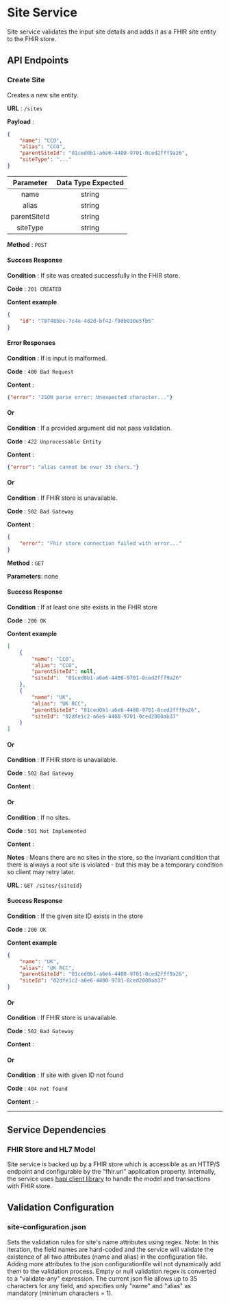 # Site Service
Site service validates the input site details and adds it as a FHIR site entity to the FHIR store.

## API Endpoints
### Create Site
Creates a new site entity.

**URL** : `/sites`

**Payload** :

```json
{
    "name": "CCO",
    "alias": "CCO",
    "parentSiteId": "01ced0b1-a6e6-4408-9701-0ced2fff9a26",
    "siteType": "..."
}
```

| Parameter | Data Type Expected |          
|:---------:|:------------------:|
|     name    |       string       
|     alias    |       string       
|     parentSiteId    |       string       
|     siteType    |       string       

**Method** : `POST`

#### Success Response

**Condition** : If site was created successfully in the FHIR store.

**Code** : `201 CREATED`

**Content example**

```json
{
    "id": "787485bc-7c4e-4d2d-bf42-f9db010e5fb5"
}
```

#### Error Responses

**Condition** : If is input is malformed.

**Code** : `400 Bad Request`

**Content** :
```json
{"error": "JSON parse error: Unexpected character..."}
```

#### Or

**Condition** : If a provided argument did not pass validation.

**Code** : `422 Unprocessable Entity`

**Content** :
```json
{"error": "alias cannot be over 35 chars."}
```
#### Or

**Condition** : If FHIR store is unavailable.

**Code** : `502 Bad Gateway`

**Content** :

```json
{   
    "error": "Fhir store connection failed with error..."
}
```

**Method** : `GET`

**Parameters**: none

#### Success Response

**Condition** : If at least one site exists in the FHIR store

**Code** : `200 OK`

**Content example**

```json
[
    {
        "name": "CCO",
        "alias": "CCO",
        "parentSiteId": null,
        "siteId":  "01ced0b1-a6e6-4408-9701-0ced2fff9a26"
    }, 
    {
        "name": "UK",
        "alias": "UK RCC",
        "parentSiteId": "01ced0b1-a6e6-4408-9701-0ced2fff9a26",
        "siteId": "02dfe1c2-a6e6-4408-9701-0ced2000ab37"
    } 
]
```

#### Or

**Condition** : If FHIR store is unavailable.

**Code** : `502 Bad Gateway`

**Content** :

#### Or

**Condition** : If no sites.

**Code** : `501 Not Implemented`

**Content** :

**Notes** : Means there are no sites in the store, so the invariant condition that there is always a root site
is violated - but this may be a temporary condition so client may retry later.

**URL** : `GET /sites/{siteId}`

#### Success Response

**Condition** : If the given site ID exists in the store

**Code** : `200 OK`

**Content example**

```json
{
    "name": "UK",
    "alias": "UK RCC",
    "parentSiteId": "01ced0b1-a6e6-4408-9701-0ced2fff9a26",
    "siteId": "02dfe1c2-a6e6-4408-9701-0ced2000ab37"
} 
```

#### Or

**Condition** : If FHIR store is unavailable.

**Code** : `502 Bad Gateway`

**Content** :

#### Or

**Condition** : If site with given ID not found

**Code** : `404 not found`

**Content** : -

___

## Service Dependencies

### FHIR Store and HL7 Model
Site service is backed up by a FHIR store which is accessible as an HTTP/S endpoint and configurable by the "fhir.uri" application property.
Internally, the service uses [hapi client library](https://hapifhir.io/hapi-fhir/docs/client/examples.html) to handle the model and transactions with FHIR store.


## Validation Configuration


### site-configuration.json

Sets the validation rules for site's name attributes using regex.
Note: In this iteration, the field names are hard-coded and the service will validate the existence of all two attributes (name and alias) in the configuration file. Adding more attributes to the json configurationfile will not dynamically add them to the validation process.
Empty or null validation regex is converted to a "validate-any" expression.
The current json file allows up to 35 characters for any field, and specifies only "name" and "alias" as mandatory (minimum characters = 1).
